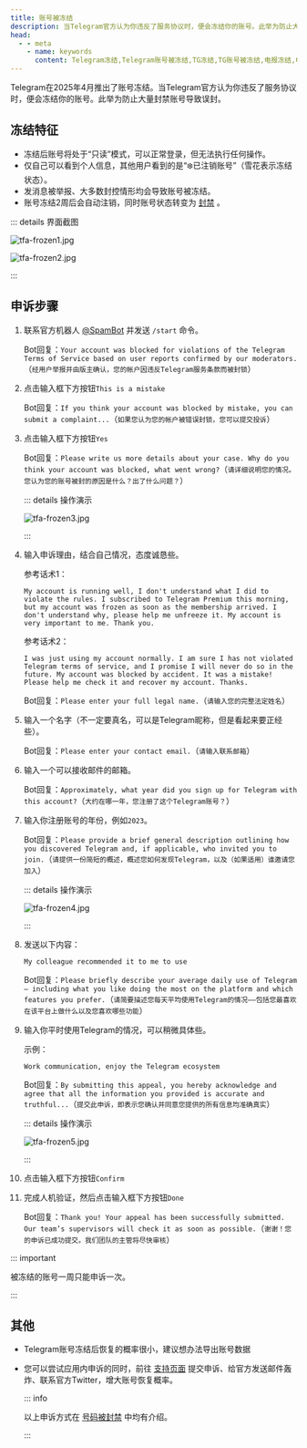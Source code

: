 ```yaml
---
title: 账号被冻结
description: 当Telegram官方认为你违反了服务协议时，便会冻结你的账号。此举为防止大量封禁账号导致误封。本文介绍了账号被冻结后的特征及申诉步骤。
head:
  - - meta
    - name: keywords
      content: Telegram冻结,Telegram账号被冻结,TG冻结,TG账号被冻结,电报冻结,电报账号被冻结
---
```


Telegram在2025年4月推出了账号冻结。当Telegram官方认为你违反了服务协议时，便会冻结你的账号。此举为防止大量封禁账号导致误封。

## 冻结特征

- 冻结后账号将处于“只读”模式，可以正常登录，但无法执行任何操作。
- 仅自己可以看到个人信息，其他用户看到的是“❄️已注销账号”（雪花表示冻结状态）。
- 发消息被举报、大多数封控情形均会导致账号被冻结。
- 账号冻结2周后会自动注销，同时账号状态转变为 [封禁](./banned.html) 。

::: details 界面截图

![tfa-frozen1.jpg](https://cdn.jsdelivr.net/gh/tgwiki/images/tfa/frozen1.jpg)

![tfa-frozen2.jpg](https://cdn.jsdelivr.net/gh/tgwiki/images/tfa/frozen2.jpg)

:::

## 申诉步骤

1. 联系官方机器人 [@SpamBot](https://t.me/SpamBot) 并发送 `/start` 命令。

   Bot回复：`Your account was blocked for violations of the Telegram Terms of Service based on user reports confirmed by our moderators.`（`经用户举报并由版主确认，您的帐户因违反Telegram服务条款而被封锁`）

2. 点击输入框下方按钮`This is a mistake`

   Bot回复：`If you think your account was blocked by mistake, you can submit a complaint...`（`如果您认为您的帐户被错误封锁，您可以提交投诉`）

3. 点击输入框下方按钮`Yes`

   Bot回复：`Please write us more details about your case. Why do you think your account was blocked, what went wrong?`（`请详细说明您的情况。您认为您的账号被封的原因是什么？出了什么问题？`）

   ::: details 操作演示

   ![tfa-frozen3.jpg](https://cdn.jsdelivr.net/gh/tgwiki/images/tfa/frozen3.jpg)

   :::

4. 输入申诉理由，结合自己情况，态度诚恳些。

   参考话术1：

   ```
   My account is running well, I don't understand what I did to violate the rules. I subscribed to Telegram Premium this morning, but my account was frozen as soon as the membership arrived. I don't understand why, please help me unfreeze it. My account is very important to me. Thank you.
   ```

   参考话术2：

   ```
   I was just using my account normally. I am sure I has not violated Telegram terms of service, and I promise I will never do so in the future. My account was blocked by accident. It was a mistake! Please help me check it and recover my account. Thanks.
   ```

   Bot回复：`Please enter your full legal name.`（`请输入您的完整法定姓名`）

5. 输入一个名字（不一定要真名，可以是Telegram昵称，但是看起来要正经些）。

   Bot回复：`Please enter your contact email.`（`请输入联系邮箱`）

6. 输入一个可以接收邮件的邮箱。

   Bot回复：`Approximately, what year did you sign up for Telegram with this account?`（`大约在哪一年，您注册了这个Telegram账号？`）

7. 输入你注册账号的年份，例如`2023`。

   Bot回复：`Please provide a brief general description outlining how you discovered Telegram and, if applicable, who invited you to join.`（`请提供一份简短的概述，概述您如何发现Telegram，以及（如果适用）谁邀请您加入`）

   ::: details 操作演示

   ![tfa-frozen4.jpg](https://cdn.jsdelivr.net/gh/tgwiki/images/tfa/frozen4.jpg)

   :::

8. 发送以下内容：

   ```
   My colleague recommended it to me to use
   ```

   Bot回复：`Please briefly describe your average daily use of Telegram — including what you like doing the most on the platform and which features you prefer.`（`请简要描述您每天平均使用Telegram的情况——包括您最喜欢在该平台上做什么以及您喜欢哪些功能`）

9. 输入你平时使用Telegram的情况，可以稍微具体些。

   示例：

   ```
   Work communication, enjoy the Telegram ecosystem
   ```

   Bot回复：`By submitting this appeal, you hereby acknowledge and agree that all the information you provided is accurate and truthful...`（`提交此申诉，即表示您确认并同意您提供的所有信息均准确真实`）

   ::: details 操作演示

   ![tfa-frozen5.jpg](https://cdn.jsdelivr.net/gh/tgwiki/images/tfa/frozen5.jpg)

   :::

10. 点击输入框下方按钮`Confirm`

11. 完成人机验证，然后点击输入框下方按钮`Done`

    Bot回复：`Thank you! Your appeal has been successfully submitted. Our team’s supervisors will check it as soon as possible.`（`谢谢！您的申诉已成功提交。我们团队的主管将尽快审核`）

::: important

被冻结的账号一周只能申诉一次。

:::

## 其他

- Telegram账号冻结后恢复的概率很小，建议想办法导出账号数据

- 您可以尝试应用内申诉的同时，前往 [支持页面](https://telegram.org/support) 提交申诉、给官方发送邮件轰炸、联系官方Twitter，增大账号恢复概率。

  ::: info

  以上申诉方式在 [号码被封禁](./banned.html) 中均有介绍。

  :::
